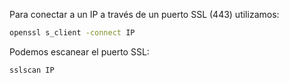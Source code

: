 
Para conectar a un IP a través de un puerto SSL (443) utilizamos:
```bash
openssl s_client -connect IP
```

Podemos escanear el puerto SSL:
```bash
sslscan IP
```


